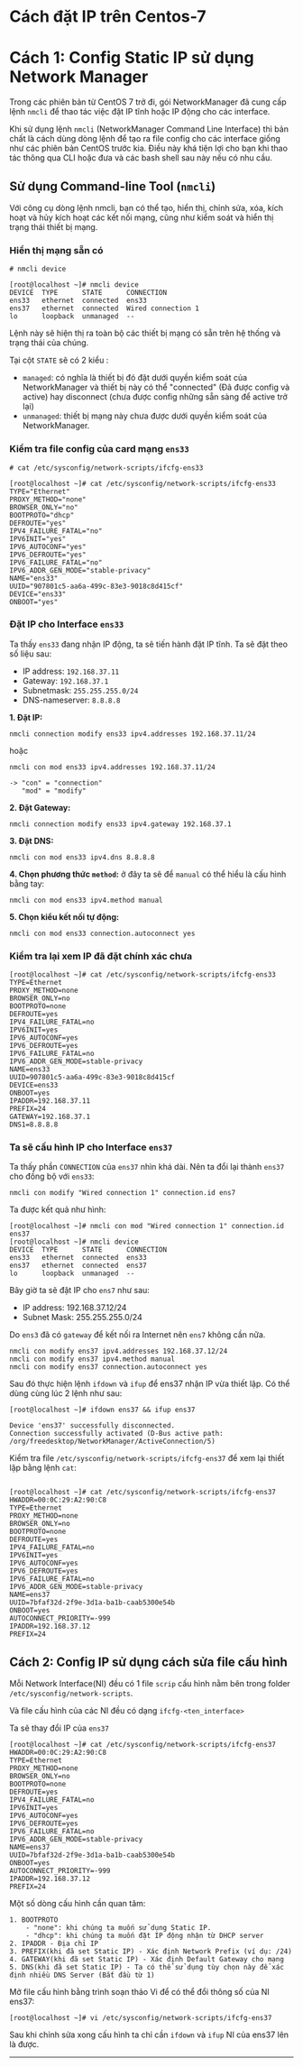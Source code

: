 Cách đặt IP trên Centos-7
===============

# **Cách 1:** Config Static IP sử dụng Network Manager
Trong các phiên bản từ CentOS 7 trở đi, gói NetworkManager đã cung cấp lệnh `nmcli` để thao tác việc đặt IP tĩnh hoặc IP động cho các interface.

Khi sử dụng lệnh `nmcli` (NetworkManager Command Line Interface) thì bản chất là cách dùng dòng lệnh để tạo ra file config cho các interface giống như các phiên bản CentOS trước kia. Điều này khá tiện lợi cho bạn khi thao tác thông qua CLI hoặc đưa và các bash shell sau này nếu có nhu cầu.

## Sử dụng Command-line Tool (`nmcli`)

Với công cụ dòng lệnh nmcli, bạn có thể tạo, hiển thị, chỉnh sửa, xóa, kích hoạt và hủy kích hoạt các kết nối mạng, cũng như kiểm soát và hiển thị trạng thái thiết bị mạng.

### **Hiển thị mạng sẵn có**
`# nmcli device`
```
[root@localhost ~]# nmcli device
DEVICE  TYPE      STATE      CONNECTION
ens33   ethernet  connected  ens33
ens37   ethernet  connected  Wired connection 1
lo      loopback  unmanaged  --
```

Lệnh này sẽ hiện thị ra toàn bộ các thiết bị mạng có sẵn trên hệ thống và trạng thái của chúng.

Tại cột `STATE` sẽ có 2 kiểu :
- `managed`: có nghĩa là thiết bị đó đặt dưới quyền kiểm soát của NetworkManager và thiết bị này có thể "connected" (Đã được config và active) hay disconnect (chưa được config những sẵn sàng để active trở lại)
- `unmanaged`: thiết bị mạng này chưa được dưới quyền kiểm soát của NetworkManager.

### **Kiểm tra file config của card mạng `ens33`**
`# cat /etc/sysconfig/network-scripts/ifcfg-ens33`
```
[root@localhost ~]# cat /etc/sysconfig/network-scripts/ifcfg-ens33
TYPE="Ethernet"
PROXY_METHOD="none"
BROWSER_ONLY="no"
BOOTPROTO="dhcp"
DEFROUTE="yes"
IPV4_FAILURE_FATAL="no"
IPV6INIT="yes"
IPV6_AUTOCONF="yes"
IPV6_DEFROUTE="yes"
IPV6_FAILURE_FATAL="no"
IPV6_ADDR_GEN_MODE="stable-privacy"
NAME="ens33"
UUID="907801c5-aa6a-499c-83e3-9018c8d415cf"
DEVICE="ens33"
ONBOOT="yes"
```

### **Đặt IP cho Interface `ens33`**
Ta thấy `ens33` đang nhận IP động, ta sẽ tiến hành đặt IP tĩnh. Ta sẽ đặt theo số liệu sau:
- IP address: `192.168.37.11`
- Gateway: `192.168.37.1`
- Subnetmask: `255.255.255.0/24`
- DNS-nameserver: `8.8.8.8`

**1. Đặt IP:**

`nmcli connection modify ens33 ipv4.addresses 192.168.37.11/24`

hoặc

`nmcli con mod ens33 ipv4.addresses 192.168.37.11/24`

```
-> "con" = "connection"
   "mod" = "modify"
```

**2. Đặt Gateway:**

`nmcli connection modify ens33 ipv4.gateway 192.168.37.1`

**3. Đặt DNS:**

`nmcli con mod ens33 ipv4.dns 8.8.8.8`

**4. Chọn phương thức `method`:** ở đây ta sẽ để `manual` có thể hiểu là cấu hình bằng tay:

`nmcli con mod ens33 ipv4.method manual`

**5. Chọn kiểu kết nối tự động:**

`nmcli con mod ens33 connection.autoconnect yes`

### **Kiểm tra lại xem IP đã đặt chính xác chưa** 
```
[root@localhost ~]# cat /etc/sysconfig/network-scripts/ifcfg-ens33
TYPE=Ethernet
PROXY_METHOD=none
BROWSER_ONLY=no
BOOTPROTO=none
DEFROUTE=yes
IPV4_FAILURE_FATAL=no
IPV6INIT=yes
IPV6_AUTOCONF=yes
IPV6_DEFROUTE=yes
IPV6_FAILURE_FATAL=no
IPV6_ADDR_GEN_MODE=stable-privacy
NAME=ens33
UUID=907801c5-aa6a-499c-83e3-9018c8d415cf
DEVICE=ens33
ONBOOT=yes
IPADDR=192.168.37.11
PREFIX=24
GATEWAY=192.168.37.1
DNS1=8.8.8.8
```

### **Ta sẽ cấu hình IP cho Interface `ens37`**
Ta thấy phần `CONNECTION` của `ens37` nhìn khá dài. Nên ta đổi lại thành `ens37` cho đồng bộ với `ens33`:

`nmcli con modify "Wired connection 1" connection.id ens7`

Ta được kết quả như hình:
```
[root@localhost ~]# nmcli con mod "Wired connection 1" connection.id ens37
[root@localhost ~]# nmcli device
DEVICE  TYPE      STATE      CONNECTION
ens33   ethernet  connected  ens33
ens37   ethernet  connected  ens37
lo      loopback  unmanaged  --
```

Bây giờ ta sẽ đặt IP cho `ens7` như sau:
- IP address: 192.168.37.12/24
- Subnet Mask: 255.255.255.0/24

Do `ens3` đã có `gateway` để kết nối ra Internet nên `ens7` không cần nữa.

```
nmcli con modify ens37 ipv4.addresses 192.168.37.12/24
nmcli con modify ens37 ipv4.method manual
nmcli con modify ens37 connection.autoconnect yes
```

Sau đó thực hiện lệnh `ifdown` và `ifup` để ens37 nhận IP vừa thiết lập.
Có thể dùng cùng lúc 2 lệnh như sau:
```
[root@localhost ~]# ifdown ens37 && ifup ens37

Device 'ens37' successfully disconnected.
Connection successfully activated (D-Bus active path: /org/freedesktop/NetworkManager/ActiveConnection/5)
```

Kiểm tra file `/etc/sysconfig/network-scripts/ifcfg-ens37` để xem lại thiết lập bằng lệnh `cat`:
```

[root@localhost ~]# cat /etc/sysconfig/network-scripts/ifcfg-ens37
HWADDR=00:0C:29:A2:90:C8
TYPE=Ethernet
PROXY_METHOD=none
BROWSER_ONLY=no
BOOTPROTO=none
DEFROUTE=yes
IPV4_FAILURE_FATAL=no
IPV6INIT=yes
IPV6_AUTOCONF=yes
IPV6_DEFROUTE=yes
IPV6_FAILURE_FATAL=no
IPV6_ADDR_GEN_MODE=stable-privacy
NAME=ens37
UUID=7bfaf32d-2f9e-3d1a-ba1b-caab5300e54b
ONBOOT=yes
AUTOCONNECT_PRIORITY=-999
IPADDR=192.168.37.12
PREFIX=24
```

## **Cách 2:** Config IP sử dụng cách sửa file cấu hình

Mỗi Network Interface(NI) đều có 1 file `scrip` cấu hình nằm bên trong folder `/etc/sysconfig/network-scripts`.

Và file cấu hình của các NI đều có dạng `ifcfg-<ten_interface>`

Ta sẽ thay đổi IP của `ens37`
```
[root@localhost ~]# cat /etc/sysconfig/network-scripts/ifcfg-ens37
HWADDR=00:0C:29:A2:90:C8
TYPE=Ethernet
PROXY_METHOD=none
BROWSER_ONLY=no
BOOTPROTO=none
DEFROUTE=yes
IPV4_FAILURE_FATAL=no
IPV6INIT=yes
IPV6_AUTOCONF=yes
IPV6_DEFROUTE=yes
IPV6_FAILURE_FATAL=no
IPV6_ADDR_GEN_MODE=stable-privacy
NAME=ens37
UUID=7bfaf32d-2f9e-3d1a-ba1b-caab5300e54b
ONBOOT=yes
AUTOCONNECT_PRIORITY=-999
IPADDR=192.168.37.12
PREFIX=24
```

Một số dòng cấu hình cần quan tâm:
```
1. BOOTPROTO 
    - "none": khi chúng ta muốn sử dụng Static IP. 
    - "dhcp": khi chúng ta muốn đặt IP động nhận từ DHCP server
2. IPADDR - Địa chỉ IP
3. PREFIX(khi đã set Static IP) - Xác định Network Prefix (ví dụ: /24)
4. GATEWAY(khi đã set Static IP) - Xác định Default Gateway cho mạng
5. DNS(khi đã set Static IP) - Ta có thể sử dụng tùy chọn này để xác định nhiều DNS Server (Bắt đầu từ 1)
```

Mở file cấu hình bằng trình soạn thảo Vi để có thể đổi thông số của NI ens37:

`[root@localhost ~]# vi /etc/sysconfig/network-scripts/ifcfg-ens37
`

Sau khi chỉnh sửa xong cấu hình ta chỉ cần `ifdown` và `ifup` NI của ens37 lên là được.


----------------------------------